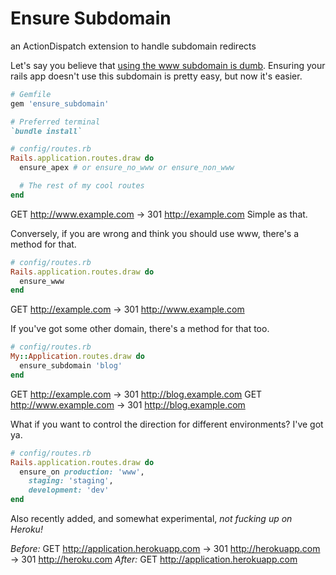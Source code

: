 # Ensure Subdomain

an ActionDispatch extension to handle subdomain redirects

Let's say you believe that [using the www subdomain is dumb](http://no-www.org).
Ensuring your rails app doesn't use this subdomain is pretty easy, but now it's easier.

```ruby
# Gemfile
gem 'ensure_subdomain'

# Preferred terminal
`bundle install`

# config/routes.rb
Rails.application.routes.draw do
  ensure_apex # or ensure_no_www or ensure_non_www

  # The rest of my cool routes
end
```

GET http://www.example.com  -> 301  http://example.com
Simple as that.

Conversely, if you are wrong and think you should use www, there's a method for that.

```ruby
# config/routes.rb
Rails.application.routes.draw do
  ensure_www
end
```

GET http://example.com  -> 301  http://www.example.com


If you've got some other domain, there's a method for that too.

```ruby
# config/routes.rb
My::Application.routes.draw do
  ensure_subdomain 'blog'
end
```

GET http://example.com  -> 301  http://blog.example.com
GET http://www.example.com  -> 301  http://blog.example.com

What if you want to control the direction for different environments? I've got ya.

```ruby
# config/routes.rb
Rails.application.routes.draw do
  ensure_on production: 'www',
    staging: 'staging',
    development: 'dev'
end
```

Also recently added, and somewhat experimental, _not fucking up on Heroku!_

*Before:* GET http://application.herokuapp.com  -> 301  http://herokuapp.com  -> 301  http://heroku.com
*After:* GET http://application.herokuapp.com
